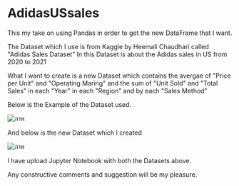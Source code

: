 # AdidasUSsales
This my take on using Pandas in order to get the new DataFrame that I want.

The Dataset which I use is from Kaggle by Heemali Chaudhari called "Adidas Sales Dataset"
In this Dataset is about the Adidas sales in US from 2020 to 2021

What I want to create is a new Dataset which contains the avergae of "Price per Unit" and "Operating Maring" and the sum of "Unit Sold" and "Total Sales" in each "Year" in each "Region" and by each "Sales Method"

Below is the Example of the Dataset used.

![ภาพ](https://user-images.githubusercontent.com/125641945/219827900-9a71adfe-e534-4925-b102-eadf8a222ba6.png)

And below is the new Dataset which I created

![ภาพ](https://user-images.githubusercontent.com/125641945/219827933-f357201b-5874-42e3-8917-eabf92019387.png)

I have upload Jupyter Notebook with both the Datasets above.

Any constructive comments and suggestion will be my pleasure.
